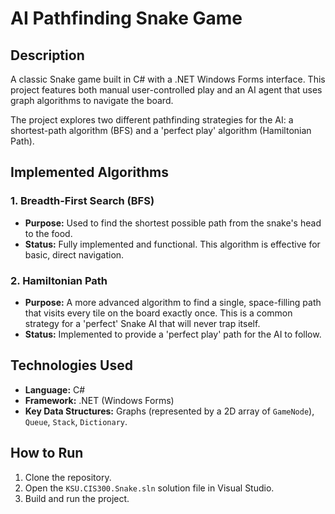# AI Pathfinding Snake Game

## Description
A classic Snake game built in C# with a .NET Windows Forms interface. This project features both manual user-controlled play and an AI agent that uses graph algorithms to navigate the board.

The project explores two different pathfinding strategies for the AI: a shortest-path algorithm (BFS) and a 'perfect play' algorithm (Hamiltonian Path).

## Implemented Algorithms

### 1. Breadth-First Search (BFS)
* **Purpose:** Used to find the shortest possible path from the snake's head to the food.
* **Status:** Fully implemented and functional. This algorithm is effective for basic, direct navigation.

### 2. Hamiltonian Path
* **Purpose:** A more advanced algorithm to find a single, space-filling path that visits every tile on the board exactly once. This is a common strategy for a 'perfect' Snake AI that will never trap itself.
* **Status:** Implemented to provide a 'perfect play' path for the AI to follow.

## Technologies Used
* **Language:** C#
* **Framework:** .NET (Windows Forms)
* **Key Data Structures:** Graphs (represented by a 2D array of `GameNode`), `Queue`, `Stack`, `Dictionary`.

## How to Run
1.  Clone the repository.
2.  Open the `KSU.CIS300.Snake.sln` solution file in Visual Studio.
3.  Build and run the project.

